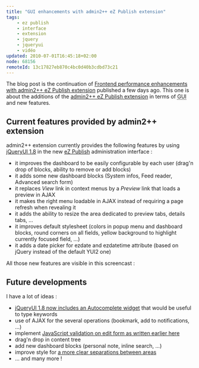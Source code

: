 ```yaml
---
title: "GUI enhancements with admin2++ eZ Publish extension"
tags:
    - ez publish
    - interface
    - extension
    - jquery
    - jqueryui
    - vidéo
updated: 2010-07-01T16:45:18+02:00
node: 68156
remoteId: 13c17827eb870c4bc0d40b3cdbd73c21
---
```


The blog post is the continuation of [﻿﻿Frontend performance enhancements with admin2++ eZ Publish extension](/post/frontend-performance-enhancements-with-admin2-ez-publish-extension) published a few days ago. This one is about the additions of the [admin2++ eZ Publish extension](http://projects.ez.no/admin2pp) in terms of <abbr title="Graphical User Interface">GUI</abbr>  and new features.


## Current features provided by admin2++ extension


admin2++ extension currently provides the following features by using [jQueryUI 1.8](http://blog.jqueryui.com/2010/03/jquery-ui-18/) in the new [eZ Publish](/tag/ez+publish) administration interface :

* it improves the dashboard to be easily configurable by each user (drag'n drop of blocks, ability to remove or add blocks)
* it adds some new dashboard blocks (System infos, Feed reader, Advanced search form)
* it replaces *View* link in context menus by a *Preview* link that loads a preview in AJAX
* it makes the right menu loadable in AJAX instead of requiring a page refresh when revealing it
* it adds the ability to resize the area dedicated to preview tabs, details tabs, ...
* it improves default stylesheet (colors in popup menu and dashboard blocks, round corners on all fields, yellow background to highlight currently focused field, ...)
* it adds a date picker for ezdate and ezdatetime attribute (based on jQuery instead of the default YUI2 one)

All those new features are visible in this screencast :


<div class="video">
	<object width="530" height="417" type="application/x-shockwave-flash" data="http://www.youtube.com/v/5QbXiNeSP9Y&amp;hl=fr_FR&amp;fs=1">
		<param name="movie" value="http://www.youtube.com/v/5QbXiNeSP9Y&amp;hl=fr_FR&amp;fs=1"></param>
		<param name="allowfullscreen" value="true"></param>
	</object>
</div>


## Future developments


I have a lot of ideas :

* [jQueryUI 1.8 now includes an Autocomplete widget](http://jqueryui.com/demos/autocomplete/) that would be useful to type keywords
* use of AJAX for the several operations (bookmark, add to notifications, ...)
* implement [JavaScript validation on edit form as written earlier here](/post/some-thougths-about-the-admin-interface-refresh-of-ez-publish)
* drag'n drop in content tree
* add new dashboard blocks (personal note, inline search, ...)
* improve style for [a more clear separations between areas](http://share.ez.no/forums/discussions/administration-interface-refresh-take-2-tell-us-more-of-what-you-think/(offset)/20#comment57448)
* ... and many more !
